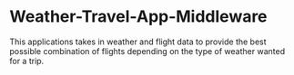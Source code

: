 # Weather-Travel-App-Middleware
This applications takes in weather and flight data to provide the best possible combination of flights depending on the type of weather wanted for a trip.
